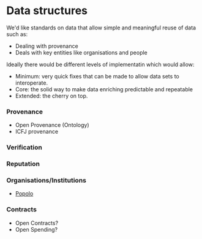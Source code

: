 # Data structures

We'd like standards on data that allow simple and meaningful reuse of data such as:
 - Dealing with provenance
 - Deals with key entities like organisations and people

Ideally there would be different levels of implementatin which would allow:
 - Minimum: very quick fixes that can be made to allow data sets to interoperate.
 - Core: the solid way to make data enriching predictable and repeatable
 - Extended: the cherry on top.

### Provenance
 - Open Provenance (Ontology)
 - ICFJ provenance

### Verification

### Reputation


### Organisations/Institutions

 - [Popolo](http://popoloproject.com/) 
 
### Contracts

 - Open Contracts?
 - Open Spending?